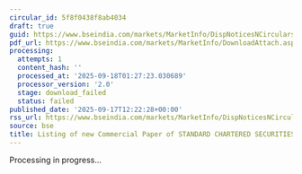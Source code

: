 ```yaml
---
circular_id: 5f8f0438f8ab4034
draft: true
guid: https://www.bseindia.com/markets/MarketInfo/DispNoticesNCirculars.aspx?Noticeid={E24C2FBD-ABAC-4E63-9F36-7E85CBA16D5C}&noticeno=20250917-36&dt=09/17/2025&icount=36&totcount=57&flag=0
pdf_url: https://www.bseindia.com/markets/MarketInfo/DownloadAttach.aspx?id=20250917-36&attachedId=
processing:
  attempts: 1
  content_hash: ''
  processed_at: '2025-09-18T01:27:23.030689'
  processor_version: '2.0'
  stage: download_failed
  status: failed
published_date: '2025-09-17T12:22:28+00:00'
rss_url: https://www.bseindia.com/markets/MarketInfo/DispNoticesNCirculars.aspx?Noticeid={E24C2FBD-ABAC-4E63-9F36-7E85CBA16D5C}&noticeno=20250917-36&dt=09/17/2025&icount=36&totcount=57&flag=0
source: bse
title: Listing of new Commercial Paper of STANDARD CHARTERED SECURITIES (INDIA) LIMITED
---
```


Processing in progress...